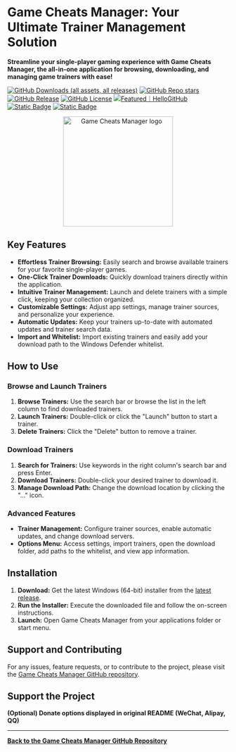 # Game Cheats Manager: Your Ultimate Trainer Management Solution

**Streamline your single-player gaming experience with Game Cheats Manager, the all-in-one application for browsing, downloading, and managing game trainers with ease!**

[![GitHub Downloads (all assets, all releases)](https://img.shields.io/github/downloads/dyang886/Game-Cheats-Manager/total)](https://github.com/dyang886/Game-Cheats-Manager/releases/latest)
[![GitHub Repo stars](https://img.shields.io/github/stars/dyang886/Game-Cheats-Manager?style=flat&color=ffc000)](https://github.com/dyang886/Game-Cheats-Manager/stargazers)
[![GitHub Release](https://img.shields.io/github/v/release/dyang886/Game-Cheats-Manager?link=https%3A%2F%2Fgithub.com%2Fdyang886%2FGame-Cheats-Manager%2Freleases%2Flatest)](https://github.com/dyang886/Game-Cheats-Manager/releases/latest)
[![GitHub License](https://img.shields.io/github/license/dyang886/Game-Cheats-Manager)](https://github.com/dyang886/Game-Cheats-Manager/blob/main/LICENSE)
<a href="https://hellogithub.com/repository/3ca6e8e23401477282ba72d2d8932311" target="_blank"><img src="https://abroad.hellogithub.com/v1/widgets/recommend.svg?rid=3ca6e8e23401477282ba72d2d8932311&claim_uid=UrZOap0AkvuRw7D&theme=small" alt="Featured｜HelloGitHub" /></a>
<a href="https://discord.gg/d627qVyHEF" target="_blank"><img alt="Static Badge" src="https://img.shields.io/badge/Join_Discord-f0f0f0?logo=discord"></a>
<a href="https://pd.qq.com/s/h06qbdey6" target="_blank"><img alt="Static Badge" src="https://img.shields.io/badge/Join_QQ-f0f0f0?logo=qq"></a>

<div align="center">
    <img src="src/assets/logo.png" alt="Game Cheats Manager logo" width="250" />
</div>

## Key Features

*   **Effortless Trainer Browsing:** Easily search and browse available trainers for your favorite single-player games.
*   **One-Click Trainer Downloads:** Quickly download trainers directly within the application.
*   **Intuitive Trainer Management:** Launch and delete trainers with a simple click, keeping your collection organized.
*   **Customizable Settings:** Adjust app settings, manage trainer sources, and personalize your experience.
*   **Automatic Updates:** Keep your trainers up-to-date with automated updates and trainer search data.
*   **Import and Whitelist:** Import existing trainers and easily add your download path to the Windows Defender whitelist.

## How to Use

### Browse and Launch Trainers

1.  **Browse Trainers:** Use the search bar or browse the list in the left column to find downloaded trainers.
2.  **Launch Trainers:** Double-click or click the "Launch" button to start a trainer.
3.  **Delete Trainers:** Click the "Delete" button to remove a trainer.

### Download Trainers

1.  **Search for Trainers:** Use keywords in the right column's search bar and press Enter.
2.  **Download Trainers:** Double-click your desired trainer to download it.
3.  **Manage Download Path:**  Change the download location by clicking the "..." icon.

### Advanced Features

*   **Trainer Management:**  Configure trainer sources, enable automatic updates, and change download servers.
*   **Options Menu:** Access settings, import trainers, open the download folder, add paths to the whitelist, and view app information.

## Installation

1.  **Download:** Get the latest Windows (64-bit) installer from the [latest release](https://github.com/dyang886/Game-Cheats-Manager/releases).
2.  **Run the Installer:** Execute the downloaded file and follow the on-screen instructions.
3.  **Launch:** Open Game Cheats Manager from your applications folder or start menu.

## Support and Contributing

For any issues, feature requests, or to contribute to the project, please visit the [Game Cheats Manager GitHub repository](https://github.com/dyang886/Game-Cheats-Manager).

## Support the Project

**(Optional) Donate options displayed in original README (WeChat, Alipay, QQ)**

---

**[Back to the Game Cheats Manager GitHub Repository](https://github.com/dyang886/Game-Cheats-Manager)**